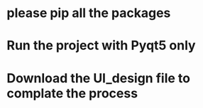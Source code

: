 # please pip all the packages 
# Run the project with Pyqt5 only 
# Download the UI_design file to complate the process 
